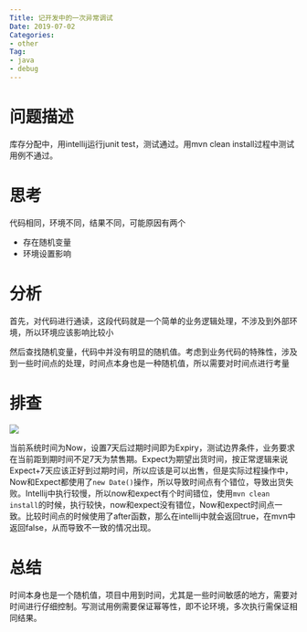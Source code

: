```yaml
---
Title: 记开发中的一次异常调试
Date: 2019-07-02
Categories:
- other
Tag:
- java
- debug
---
```


# 问题描述

库存分配中，用intellij运行junit test，测试通过。用mvn clean install过程中测试用例不通过。

# 思考

代码相同，环境不同，结果不同，可能原因有两个

- 存在随机变量
- 环境设置影响

# 分析

首先，对代码进行通读，这段代码就是一个简单的业务逻辑处理，不涉及到外部环境，所以环境应该影响比较小

然后查找随机变量，代码中并没有明显的随机值。考虑到业务代码的特殊性，涉及到一些时间点的处理，时间点本身也是一种随机值，所以需要对时间点进行考量

# 排查

![](https://shinerio.oss-cn-beijing.aliyuncs.com/blog_images/uncategory/sf.png)

当前系统时间为Now，设置7天后过期时间即为Expiry，测试边界条件，业务要求在当前距到期时间不足7天为禁售期。Expect为期望出货时间，按正常逻辑来说Expect+7天应该正好到过期时间，所以应该是可以出售，但是实际过程操作中，Now和Expect都使用了`new Date()`操作，所以导致时间点有个错位，导致出货失败。Intellij中执行较慢，所以now和expect有个时间错位，使用`mvn clean install`的时候，执行较快，now和expect没有错位，Now和expect时间点一致。比较时间点的时候使用了after函数，那么在intellij中就会返回true，在mvn中返回false，从而导致不一致的情况出现。

# 总结

时间本身也是一个随机值，项目中用到时间，尤其是一些时间敏感的地方，需要对时间进行仔细控制。写测试用例需要保证幂等性，即不论环境，多次执行需保证相同结果。